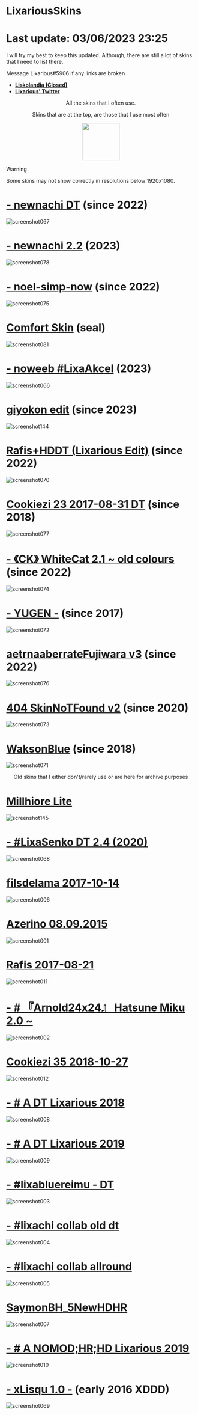 # LixariousSkins
# Last update: 03/06/2023 23:25

I will try my best to keep this updated.
Although, there are still a lot of skins that I need to list there.

Message Lixarious#5906 if any links are broken

* [**Liskolandia (Closed)**](https://discord.gg/7NPfG5azbg)
* [**Lixarious' Twitter**](https://twitter.com/Lixarious)



<p align="center">
All the skins that I often use.
</p>
<p align="center">
Skins that are at the top, are those that I use most often
</p>



<p align="center">
  <img width="100" height="100" src="https://i.imgur.com/3Dwie1s.png">
</p>


> [!WARNING]
> Some skins may not show correctly in resolutions below 1920x1080.

#





# [- newnachi DT](https://drive.google.com/file/d/1S3lVgNKwUrg8HPMTq4zXyAXSBCAdOFl_/view) (since 2022)
![screenshot067](https://github.com/Lixarious/LixariousSkins/assets/8029870/9c1ec166-b9ff-4cbf-a44d-b22e56844cda)

# [-                              newnachi 2.2](https://drive.google.com/file/d/14Yr-ubNgywLD8GHTPsfuKZiVIlGBPHUx/view?usp=sharing) (2023)
![screenshot078](https://github.com/Lixarious/LixariousSkins/assets/8029870/37e94dca-0e58-4a22-ac10-876d40b5e084)

# [-                    noel-simp-now](https://drive.google.com/file/d/1AGCt9Bbd8OBqqa-cKBC0e0hBe79kIPTX/view?usp=drive_link) (since 2022)
![screenshot075](https://github.com/Lixarious/LixariousSkins/assets/8029870/243f6da2-06dd-430f-9d01-2a9d025ed9ea)

# [Comfort Skin](https://osu.ppy.sh/community/forums/topics/424806?n=1) (seal)
![screenshot081](https://github.com/Lixarious/LixariousSkins/assets/8029870/d26b48b6-b0f9-4bed-8dd3-fa7eb299fe4b)

# [-             noweeb    #LixaAkcel](https://drive.google.com/file/d/1OZj78pqd0Egnva7LaIv5hIMcbZxR7ItX/view?usp=drive_link) (2023)
![screenshot066](https://github.com/Lixarious/LixariousSkins/assets/8029870/147c60ec-769d-4401-a80e-91e4164d5240)

# [giyokon edit](https://drive.google.com/file/d/1XvrDNqiYNTYY3vfsPVprDFZIip34zl0f/view?usp=sharing) (since 2023)
![screenshot144](https://github.com/Lixarious/LixariousSkins/assets/8029870/750f18a7-04bf-40cc-b02a-87ec3b72dcfc)

# [Rafis+HDDT (Lixarious Edit)](https://drive.google.com/file/d/1tVYkweM58dIhwV9GMPqfdfix-ks5Izim/view?usp=drive_link) (since 2022)
![screenshot070](https://github.com/Lixarious/LixariousSkins/assets/8029870/dd4c5d9e-52d3-4dde-8cd9-654622479e04)

# [Cookiezi 23 2017-08-31 DT](https://melonsoda0730.s-ul.eu/GmiyXtwx) (since 2018)
![screenshot077](https://github.com/Lixarious/LixariousSkins/assets/8029870/4edd9d7e-54ee-447b-96d8-3b53639bc74f)

# [- 《CK》 WhiteCat 2.1 ~ old colours](https://drive.google.com/file/d/1q9g3KoE272_K7SQ7NfUGl8ZhVV65Bl4L/view) (since 2022)
![screenshot074](https://github.com/Lixarious/LixariousSkins/assets/8029870/e8413098-99bf-4069-95cf-41cfbdc8f17e)

# [- YUGEN -](https://tetsui.s-ul.eu/t3yyAk3g2QugMs9O) (since 2017)
![screenshot072](https://github.com/Lixarious/LixariousSkins/assets/8029870/71aa603b-9536-41ff-953c-3515270c0b22)

# [aetrnaaberrateFujiwara v3](https://drive.google.com/file/d/194QK_MqUewN6HFvw1B8PopdSHDV0QeKf/view) (since 2022)
![screenshot076](https://github.com/Lixarious/LixariousSkins/assets/8029870/7057a59c-3b5c-4b67-b35e-edde1b9d8a60)

# [404 SkinNoTFound v2](https://drive.google.com/file/d/1bTLs2-kxiEHDt5VQR8ZcfCFEeNoDTbVU/view?usp=drive_link) (since 2020)
![screenshot073](https://github.com/Lixarious/LixariousSkins/assets/8029870/945705c8-826f-4a6e-9a2e-6d61cc07bd1a)

# [WaksonBlue](https://circle-people.com/wp-content/Skins/Wakson/[%20Wakson%20]%202017-11-10.osk) (since 2018)
![screenshot071](https://github.com/Lixarious/LixariousSkins/assets/8029870/28b4f45e-489d-4b60-9d0d-8c6e395a9c61)










<p align="center">
Old skins that I either don't/rarely use or are here for archive purposes 
</p>


# [Millhiore Lite](https://drive.google.com/file/d/12uGatcQIYGihma6uCgevL6yvKg5-33Vx/view?usp=sharing)
![screenshot145](https://github.com/Lixarious/LixariousSkins/assets/8029870/61421090-600e-4978-93bf-ea7503676156)

# [-     #LixaSenko DT 2.4 (2020)](https://drive.google.com/file/d/1FnxvRIlHBXPnhAlnUKxAAYKrR01tPrQO/view?usp=drive_link)
![screenshot068](https://github.com/Lixarious/LixariousSkins/assets/8029870/380e9a9e-123b-465c-8b4e-742d75d2e2fc)

# [filsdelama 2017-10-14](https://circle-people.com/wp-content/Skins/filsdelama/filsdelama%202017-10-14.osk)
![screenshot006](https://github.com/Lixarious/LixariousSkins/assets/8029870/1cefeafd-11c8-41cf-98b0-cf65734c66c0)

# [Azerino 08.09.2015](https://drive.google.com/drive/folders/1Ix5ga0qhYdR3kcB1VyqSAkP6Rlad9HD3?usp=drive_link)
![screenshot001](https://github.com/Lixarious/LixariousSkins/assets/8029870/f39d9524-b057-469c-8db8-2a4edcf97b9e)

# [Rafis 2017-08-21](https://mega.nz/folder/iN8i1ZSB#Tc8AoVpwaPXUQrR8fImp6Q)
![screenshot011](https://github.com/Lixarious/LixariousSkins/assets/8029870/5d86a619-16c3-4851-89e6-f016bd9b671b)

# [- # 『Arnold24x24』 Hatsune Miku 2.0 ~](https://drive.google.com/u/0/uc?id=1PQ-kbf1cgo8peqSnA7sVuKzh2N5pZ4q5&export=download)
![screenshot002](https://github.com/Lixarious/LixariousSkins/assets/8029870/affa5911-42e1-4343-b272-a6a083beb946)

# [Cookiezi 35 2018-10-27](http://bit.ly/2P4P6qm)
![screenshot012](https://github.com/Lixarious/LixariousSkins/assets/8029870/bb61f76a-76e2-4e0e-9faf-8667df92dff9)

# [- # A DT Lixarious 2018](https://drive.google.com/file/d/1211nlrmgAEj4ROlUJ0YQ57L3qskziEOO/view?usp=drive_link)
![screenshot008](https://github.com/Lixarious/LixariousSkins/assets/8029870/a7be8fd5-3f19-42f9-87e2-c48bb968ee5b)

# [- # A DT Lixarious 2019](https://drive.google.com/file/d/1tiW26g1P92y-B-XtYW1WGEnr0-H-kzNX/view?usp=drive_link)
![screenshot009](https://github.com/Lixarious/LixariousSkins/assets/8029870/226ac236-c940-4b32-9d5d-0d67ed5a6c57)

# [- #lixabluereimu - DT](https://drive.google.com/file/d/1rSQ2trrrLC4TRE3OcN_5TyRwr-vFdmj1/view?usp=sharing)
![screenshot003](https://github.com/Lixarious/LixariousSkins/assets/8029870/eb6228ca-15b6-412e-b17d-4cf37ad0f905)

# [- #lixachi collab old dt](https://drive.google.com/u/0/uc?id=125q3YO0d3aj2JL4nzQvU49x6nTPfqPZO&export=download)
![screenshot004](https://github.com/Lixarious/LixariousSkins/assets/8029870/50ff4bd6-ffaa-4e5f-aa18-89f9a424460b)

# [- #lixachi collab allround](https://drive.google.com/u/0/uc?id=1pjRWQgagYGl0bsuZC40QZGVh6NWAgufl&export=download)
![screenshot005](https://github.com/Lixarious/LixariousSkins/assets/8029870/74f4809f-b543-4f21-b329-5727ca7be355)

# [SaymonBH_5NewHDHR](https://drive.google.com/file/d/1UYBdZNtE4JtpkEAa-H9MTYndJuvcIeFQ/view?usp=drive_link)
![screenshot007](https://github.com/Lixarious/LixariousSkins/assets/8029870/aab675dd-2bdc-44d3-8207-7b3287b5c9b1)

# [- # A NOMOD;HR;HD Lixarious 2019](https://drive.google.com/file/d/1QaAjhslwrGE_1F1sJluq35uT-CZ0IOXu/view?usp=drive_link)
![screenshot010](https://github.com/Lixarious/LixariousSkins/assets/8029870/e8662d2c-1f99-4001-8e82-06eb44073ac6)

# [- xLisqu 1.0 -](https://drive.google.com/file/d/1vNQnRdSbs7X1x4Un6VgjWDTgDwl_ZHDh/view?usp=drive_link) (early 2016 XDDD)
![screenshot069](https://github.com/Lixarious/LixariousSkins/assets/8029870/d447b831-bf1a-4fae-b82a-57531e55426d)
